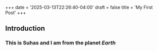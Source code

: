 +++
date = '2025-03-13T22:26:40-04:00'
draft = false
title = 'My First Post'
+++

## Introduction 

### This is **Suhas** and I am from the planet *Earth*